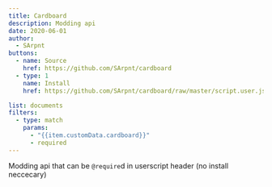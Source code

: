 ```yaml
---
title: Cardboard
description: Modding api
date: 2020-06-01
author:
  - SArpnt
buttons:
  - name: Source
    href: https://github.com/SArpnt/cardboard
  - type: 1
    name: Install
    href: https://github.com/SArpnt/cardboard/raw/master/script.user.js

list: documents
filters:
  - type: match
    params:
      - "{{item.customData.cardboard}}"
      - required
---
```

Modding api that can be `@require`d in userscript header (no install neccecary)